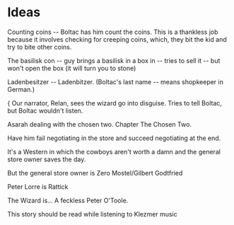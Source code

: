 # Ideas

Counting coins -- Boltac has him count the coins. This is a thankless job because it involves checking for creeping coins, which, they bit the kid and try to bite other coins. 

The basilisk con -- guy brings a basilisk in a box in -- tries to sell it -- but won't open the box (it will turn you to stone)

Ladenbesitzer -- Ladenbitzer. (Boltac's last name -- means shopkeeper in German.)


{ Our narrator, Relan, sees the wizard go into disguise. Tries to tell Boltac, but Boltac wouldn't listen. 

Asarah dealing with the chosen two. Chapter The Chosen Two. 


Have him fail negotiating in the store and succeed negotiating at the end. 

It's a Western in which the cowboys aren't worth a damn and the general store owner saves the day.

But the general store owner is Zero Mostel/Gilbert Godtfried 

Peter Lorre is Rattick

The Wizard is... A feckless Peter O'Toole. 


This story should be read while listening to Klezmer music



